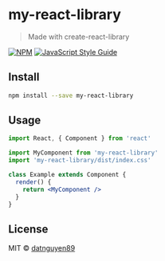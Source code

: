 # my-react-library

> Made with create-react-library

[![NPM](https://img.shields.io/npm/v/my-react-library.svg)](https://www.npmjs.com/package/my-react-library) [![JavaScript Style Guide](https://img.shields.io/badge/code_style-standard-brightgreen.svg)](https://standardjs.com)

## Install

```bash
npm install --save my-react-library
```

## Usage

```jsx
import React, { Component } from 'react'

import MyComponent from 'my-react-library'
import 'my-react-library/dist/index.css'

class Example extends Component {
  render() {
    return <MyComponent />
  }
}
```

## License

MIT © [datnguyen89](https://github.com/datnguyen89)
